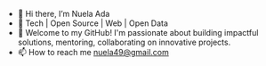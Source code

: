 - 👋 Hi there, I’m Nuela Ada
- 👀 Tech | Open Source | Web | Open Data
- 💞️ Welcome to my GitHub! I'm passionate about building impactful solutions, mentoring, collaborating on innovative projects.
- 📫 How to reach me nuela49@gmail.com
<!---
Girl86/Girl86 is a ✨ special ✨ repository because its `README.md` (this file) appears on your GitHub profile.
You can click the Preview link to take a look at your changes.
--->
